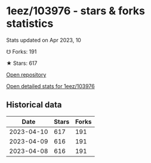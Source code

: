 # 1eez/103976 - stars & forks statistics

Stats updated on Apr 2023, 10

☋ Forks: 191

★ Stars: 617

[Open repository](https://github.com/1eez/103976)

[Open detailed stats for 1eez/103976](https://reviewgithub.com/rep/1eez/103976)

## Historical data
| Date | Stars | Forks |
|------|-------|-------|
| 2023-04-10 | 617 | 191 | 
| 2023-04-09 | 616 | 191 | 
| 2023-04-08 | 616 | 191 | 

